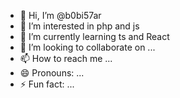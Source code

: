 - 👋 Hi, I’m @b0bi57ar
- 👀 I’m interested in php and js
- 🌱 I’m currently learning ts and React
- 💞️ I’m looking to collaborate on ...
- 📫 How to reach me ...
- 😄 Pronouns: ...
- ⚡ Fun fact: ...

<!---
b0bi57ar/b0bi57ar is a ✨ special ✨ repository because its `README.md` (this file) appears on your GitHub profile.
You can click the Preview link to take a look at your changes.
--->
